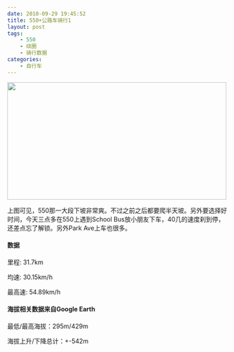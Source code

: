 ```yaml
---
date: 2010-09-29 19:45:52
title: 550+公路车骑行1
layout: post
tags:
    - 550
    - 绕圈
    - 骑行数据
categories:
    - 自行车
---
```

<a href="http://picasaweb.google.com/lh/photo/wLnqiQeycc47T8fZOip5UA?feat=directlink"><img class="aligncenter size-full wp-image-4012" title="GoogleEarth_Image" src="http://pic.ztpala.com/wp-content/uploads/2010/09/GoogleEarth_Image1.jpg" alt="" width="500" height="268" /></a>

上图可见，550那一大段下坡非常爽。不过之前之后都要爬半天坡。另外要选择好时间，今天三点多在550上遇到School Bus放小朋友下车，40几的速度刹到停，还差点忘了解锁。另外Park Ave上车也很多。
<h4>数据</h4>
里程: 31.7km

均速: 30.15km/h

最高速: 54.89km/h
<h4>海拔相关数据来自Google Earth</h4>
最低/最高海拔：295m/429m

海拔上升/下降总计：+-542m
